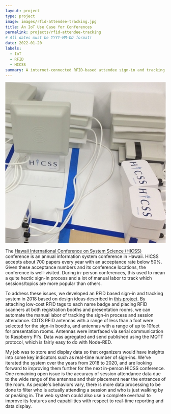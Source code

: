 ```yaml
---
layout: project
type: project
image: images/rfid-attendee-tracking.jpg
title: An IoT Use Case for Conferences
permalink: projects/rfid-attendee-tracking
# All dates must be YYYY-MM-DD format!
date: 2022-01-20
labels:
  - IoT
  - RFID
  - HICSS
summary: A internet-connected RFID-based attendee sign-in and tracking system.
---
```


<img class="ui image" src="../images/rfid-attendee-tracking.jpg">

The [Hawaii International Conference on System Science (HICSS)](https://hicss.hawaii.edu) conference is an annual information system conference in Hawaii. HICSS accepts about 700 papers every year with an acceptance rate below 50%. Given these acceptance numbers and its conference locations, the conference is well-visited. During in-person conferences, this used to mean a quite hectic sign-in process and a lot of manual labor to track which sessions/topics are more popular than others. 

To address these issues, we developed an RFID based sign-in and tracking system in 2018 based on design ideas described in [this project](projects/iot-application-framework). By attaching low-cost RFID tags to each name badge and placing RFID scanners at both registration booths and presentation rooms, we can automate the manual labor of tracking the sign-in process and session attendance. COTS RFID antennas with a range of less than a foot were selected for the sign-in booths, and antennas with a range of up to 10feet for presentation rooms. Antennas were interfaced via serial communication to Raspberry Pi's. Data was agregated and send published using the MQTT protocol, which is fairly easy to do with Node-RED.  

My job was to store and display data so that organizers would have insights into some key indicators such as real-time number of sign-ins. We've iterated the system over the years from 2018 to 2020, and are looking forward to improving them further for the next in-person HICSS conference. One remaining open issue is the accuracy of session attendance data due to the wide range of the antennas and their placement near the entrances of the room. As people's behaviors vary, there is more data processing to be done to filter who is actually attending a session and who is just walking by or peaking in. The web system could also use a complete overhaul to improve its features and capabilities with respect to real-time reporting and data display.
